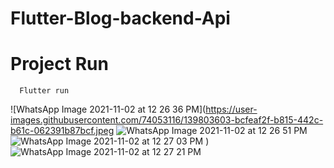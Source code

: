 # Flutter-Blog-backend-Api

# Project Run
      Flutter run
      
![WhatsApp Image 2021-11-02 at 12 26 36 PM](https://user-images.githubusercontent.com/74053116/139803603-bcfeaf2f-b815-442c-b61c-062391b87bcf.jpeg
![WhatsApp Image 2021-11-02 at 12 26 51 PM](https://user-images.githubusercontent.com/74053116/139803619-1130b32c-9835-4d79-ad2c-1ddf9ddc1a81.jpeg)
![WhatsApp Image 2021-11-02 at 12 27 03 PM](https://user-images.githubusercontent.com/74053116/139803629-f8e32e5b-71b0-456f-bcb9-71924aba8cc1.jpeg)
)
![WhatsApp Image 2021-11-02 at 12 27 21 PM](https://user-images.githubusercontent.com/74053116/139803636-f0dae261-e27c-4e72-ac39-355b340fc166.jpeg)
